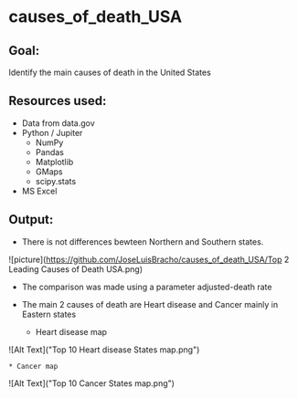 # causes_of_death_USA

## Goal:
Identify the main causes of death in the United States

## Resources used:
* Data from data.gov
* Python / Jupiter
	* NumPy
	* Pandas
	* Matplotlib
	* GMaps
	* scipy.stats
* MS Excel

## Output:
* There is not differences bewteen Northern and Southern states.

![picture](https://github.com/JoseLuisBracho/causes_of_death_USA/Top 2 Leading Causes of Death USA.png)
 
* The comparison was made using a parameter adjusted-death rate

* The main 2 causes of death are Heart disease and Cancer mainly in Eastern states

	* Heart disease map

 ![Alt Text]("Top 10 Heart disease States map.png")

	* Cancer map
	
![Alt Text]("Top 10 Cancer States map.png")
